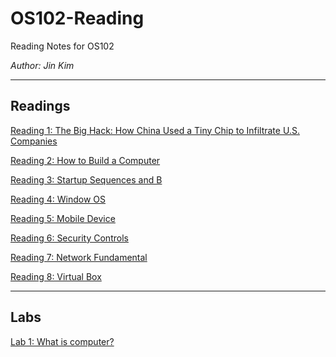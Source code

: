 # OS102-Reading
Reading Notes for OS102
  
*Author: Jin Kim*

---

## Readings


[Reading 1:  The Big Hack: How China Used a Tiny Chip to Infiltrate U.S. Companies](./Readings/Reading1.md)

[Reading 2: How to Build a Computer](./Readings/Reading2.md)

[Reading 3: Startup Sequences and B](./Readings/Reading3.md)

[Reading 4: Window OS](./Readings/Reading4.md)

[Reading 5: Mobile Device](./Readings/Reading5.md)

[Reading 6: Security Controls](./Readings/Reading6.md)

[Reading 7: Network Fundamental](./Readings/Reading7.md)

[Reading 8: Virtual Box](./Readings/Reading8.md)

---

## Labs

[Lab 1: What is computer?](./Labs/Lab1.md)